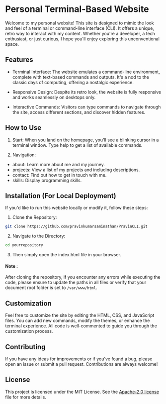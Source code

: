 # Personal Terminal-Based Website

Welcome to my personal website! This site is designed to mimic the look and feel of a terminal or command-line interface (CLI). It offers a unique, retro way to interact with my content. Whether you're a developer, a tech enthusiast, or just curious, I hope you'll enjoy exploring this unconventional space.

## Features

- Terminal Interface: The website emulates a command-line environment, complete with text-based commands and outputs. It's a nod to the classic days of computing, offering a nostalgic experience.

- Responsive Design: Despite its retro look, the website is fully responsive and works seamlessly on desktops only.

- Interactive Commands: Visitors can type commands to navigate through the site, access different sections, and discover hidden features.

## How to Use

1. Start: When you land on the homepage, you'll see a blinking cursor in a terminal window. Type help to get a list of available commands.

2. Navigation:
- about: Learn more about me and my journey.
- projects: View a list of my projects and including descriptions.
- contact: Find out how to get in touch with me.
- skills: Display programming skills.

## Installation (For Local Deployment)

If you'd like to run this website locally or modify it, follow these steps:

1. Clone the Repository:
```bash
git clone https://github.com/pravinkumarsaminathan/PravinCLI.git
```

2. Navigate to the Directory:
```bash
cd yourrepository
```

3. Then simply open the index.html file in your browser.
#### Note : 
After cloning the repository, if you encounter any errors while executing the code, please ensure to update the paths in all files or verify that your document root folder is set to `/var/www/html`.

## Customization
Feel free to customize the site by editing the HTML, CSS, and JavaScript files. You can add new commands, modify the themes, or enhance the terminal experience. All code is well-commented to guide you through the customization process.

## Contributing
If you have any ideas for improvements or if you've found a bug, please open an issue or submit a pull request. Contributions are always welcome!

## License
This project is licensed under the MIT License. See the [Apache-2.0 license](LICENSE) file for more details.

